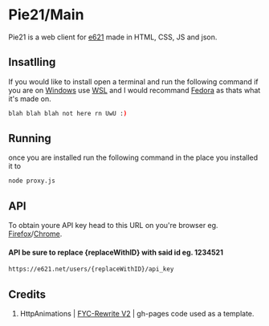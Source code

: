 # Pie21/Main
Pie21 is a web client for [e621](https://e621.net/) made in HTML, CSS, JS and json.

## Insatlling
If you would like to install open a terminal and run the following command if you are on [Windows](https://www.microsoft.com/en-us/windows) use [WSL](https://learn.microsoft.com/en-us/windows/wsl/install) and I would recommand [Fedora](https://github.com/WhitewaterFoundry/Fedora-Remix-for-WSL) as thats what it's made on.
```bash
blah blah blah not here rn UwU :) 
```

## Running
once you are installed run the following command in the place you installed it to
```bash
node proxy.js
```

## API
To obtain youre API key head to this URL on you're browser eg. [Firefox](https://www.mozilla.org/en-US/firefox/new/)/[Chrome](https://www.google.com/chrome/).
#### API be sure to replace {replaceWithID} with said id eg. 1234521
```html
https://e621.net/users/{replaceWithID}/api_key
```

## Credits
1) HttpAnimations | [FYC-Rewrite V2](https://github.com/HttpAnimation/FYC-Rewrite-V2/tree/Stable) | gh-pages code used as a template.
